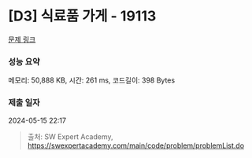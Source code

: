 # [D3] 식료품 가게 - 19113 

[문제 링크](https://swexpertacademy.com/main/code/problem/problemDetail.do?contestProbId=AYxCRFA6iiEDFASu) 

### 성능 요약

메모리: 50,888 KB, 시간: 261 ms, 코드길이: 398 Bytes

### 제출 일자

2024-05-15 22:17



> 출처: SW Expert Academy, https://swexpertacademy.com/main/code/problem/problemList.do